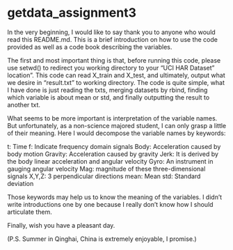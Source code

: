 # getdata_assignment3
In the very beginning, I would like to say thank you to anyone who would read this README.md. This is a brief introduction on how to use the code provided as well as a code book describing the variables.

The first and most important thing is that, before running this code, please use setwd() to redirect you working directory to your “UCI HAR Dataset” location”. This code can read X_train and X_test, and ultimately, output what we desire in “result.txt” to working directory. The code is quite simple, what I have done is just reading the txts, merging datasets by rbind, finding which variable is about mean or std, and finally outputting the result to another txt. 

What seems to be more important is interpretation of the variable names. But unfortunately, as a non-science majored student, I can only grasp a little of their meaning. Here I would decompose the variable names by keywords:

t: Time
f: Indicate frequency domain signals
Body: Acceleration caused by body motion
Gravity: Acceleration caused by gravity
Jerk: It is derived by the body linear acceleration and angular velocity
Gyro: An instrument in gauging angular velocity
Mag: magnitude of these three-dimensional signals
X,Y,Z: 3 perpendicular directions
mean: Mean
std: Standard deviation

Those keywords may help us to know the meaning of the variables. I didn’t write introductions one by one because I really don’t know how I should articulate them.

Finally, wish you have a pleasant day.











(P.S. Summer in Qinghai, China is extremely enjoyable, I promise.)
